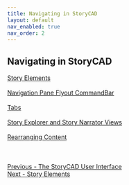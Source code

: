 ```yaml
---
title: Navigating in StoryCAD
layout: default
nav_enabled: true
nav_order: 2
---
```

## Navigating in StoryCAD ##
[Story Elements](Story_Elements.md) <br/><br/>
[Navigation Pane Flyout CommandBar](Navigation_Pane_Flyout_CommandBar.md) <br/><br/>
[Tabs](Tabs.md) <br/><br/>
[Story Explorer and Story Narrator Views](Story_Explorer_and_Story_Narrator_Views.md) <br/><br/>
[Rearranging Content](Rearranging_Content.md) <br/><br/>
 <br/>
 <br/>
[Previous - The StoryCAD User Interface](The_StoryCAD_User_Interface.md) <br/>
[Next - Story Elements](Story_Elements.md) <br/>
